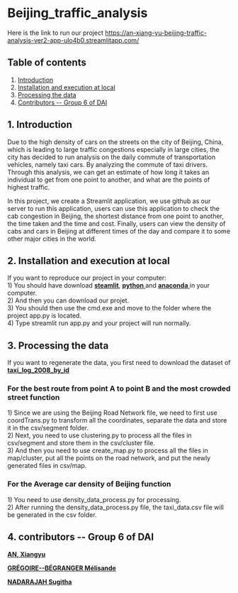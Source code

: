 <h1>Beijing_traffic_analysis</h1> 

Here is the link to run our project
https://an-xiang-yu-beijing-traffic-analysis-ver2-app-ulo4b0.streamlitapp.com/

<article> 
  <section>
    <h2>Table of contents </h2>
    <nav>
      <ol>
        <li><a href = "#introduction">Introduction</a></li>
        <li><a href = "#installation">Installation and execution at local</a></li>
        <li><a href = "#processing">Processing the data</a></li>
        <li><a href = "#contributors">Contributors -- Group 6 of DAI</a></li>
      </ol>
    </nav>
  </section>
</article>

<article>
  <section id="introduction">
    <h2>1. Introduction</h2>
    <div> 
      <p>
        Due to the high density of cars on the streets on the city of Beijing, China, which is leading to large traffic congestions especially in large cities, the city has decided to run analysis on the daily commute of transportation vehicles, namely taxi cars. By analyzing the commute of taxi drivers. Through this analysis, we can get an estimate of how long it takes an individual to get from one point to another, and what are the points of highest traffic.  
      </p>
      <p>
      In this project, we create a Streamlit application, we use github as our server to run this application, users can use this application to check the cab congestion in Beijing, the shortest distance from one point to another, the time taken and the time and cost. Finally, users can view the density of cabs and cars in Beijing at different times of the day and compare it to some other major cities in the world.
      </p>
    </div>
  </section>
</article>

<article>
  <section id="Installation">
    <h2>2. Installation and execution at local</h2>
    <div> 
      <p>
        If you want to reproduce our project in your computer:<br>
        1) You should have download <a href="https://streamlit.io/"><b>steamlit</b></a>, <a href="https://www.python.org/downloads/"> <b>python</b> </a> and <a href="https://www.anaconda.com/products/distribution"> <b>anaconda</b> </a> in your computer. <br>
        2) And then you can download our projet. <br>
        3) You should then use the cmd.exe and move to the folder where the project app.py is located. <br>
        4) Type streamlit run app.py and your project will run normally. <br>
      </p>
    </div>
  </section>
</article>

<article>
  <section id="processing">
    <h2>3. Processing the data</h2>
    <div> 
      <p>
        If you want to regenerate the data, you first need to download the dataset of <a href="https://www.microsoft.com/en-us/research/publication/t-drive-trajectory-data-sample/"><b>taxi_log_2008_by_id</b></a>
      </p>
    </div>
    <div> 
      <h3>For the best route from point A to point B and the most crowded street function </h3>
      <p>
        1) Since we are using the Beijing Road Network file, we need to first use coordTrans.py to transform all the coordinates, separate the data and store it in the csv/segment folder.<br>
        2) Next, you need to use clustering.py to process all the files in csv/segment and store them in the csv/cluster file.<br>
        3) And then you need to use create_map.py to process all the files in map/cluster, put all the points on the road network, and put the newly generated files in csv/map.<br>
      </p>
    </div>
    <div> 
      <h3>For the Average car density of Beijing function </h3>
      <p>
        1) You need to use density_data_process.py for processing.<br>
        2) After running the density_data_process.py file, the taxi_data.csv file will be generated in the csv folder.<br>
      </p>
    </div>
  </section>
</article>

<article> 
  <section id="contributors">
    <h2>4. contributors -- Group 6 of DAI </h2>
    <div> 
      <p><a href = "https://www.linkedin.com/in/xiangyu-an-34109a196/"><b>AN, Xiangyu </b></a> </p>
      <p><a href = "https://www.linkedin.com/in/m%C3%A9lisande-gr%C3%A9goire-b%C3%A9granger-a5654219b/"><b>GRÉGOIRE--BÉGRANGER Mélisande</b></a> </p>
      <p><a href = "https://www.linkedin.com/in/sugitha-nadarajah-07681119b/"><b>NADARAJAH Sugitha</b></a></p>
    </div>
  </section>
</article>

